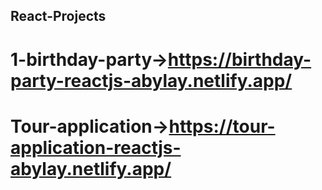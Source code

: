 ## React-Projects
# 1-birthday-party->https://birthday-party-reactjs-abylay.netlify.app/
# Tour-application->https://tour-application-reactjs-abylay.netlify.app/